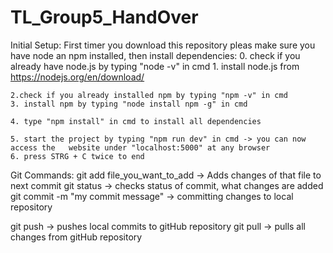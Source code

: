 # TL_Group5_HandOver
Initial Setup:
  First timer you download this repository pleas make sure you have node an npm installed, then install dependencies:
    0. check if you already have node.js by typing "node -v" in cmd
    1. install node.js from https://nodejs.org/en/download/

    2.check if you already installed npm by typing "npm -v" in cmd
    3. install npm by typing "node install npm -g" in cmd

    4. type "npm install" in cmd to install all dependencies

    5. start the project by typing "npm run dev" in cmd -> you can now access the   website under "localhost:5000" at any browser
    6. press STRG + C twice to end 


Git Commands:
  git add file_you_want_to_add -> Adds changes of that file to next commit
  git status -> checks status of commit, what changes are added
  git commit -m "my commit message" -> committing changes to local repository
  
  git push -> pushes local commits to gitHub repository
  git pull -> pulls all changes from gitHub repository
